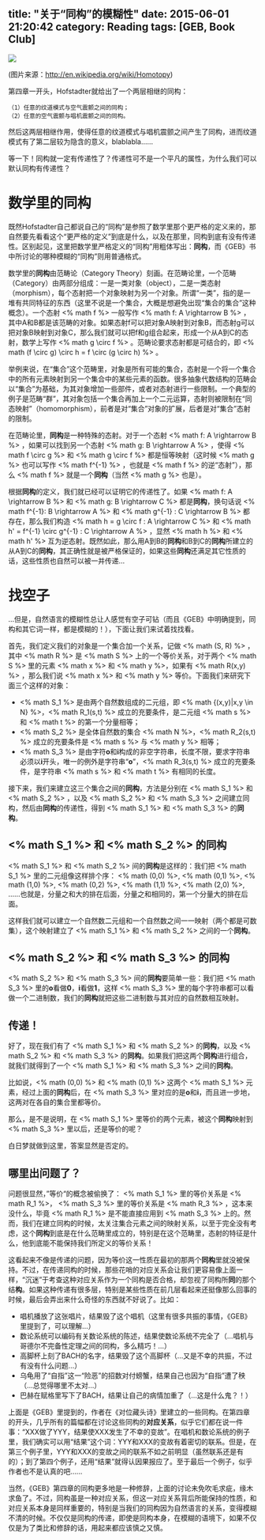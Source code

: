 title: "关于“同构”的模糊性"
date: 2015-06-01 21:20:42
category: Reading
tags: [GEB, Book Club]
---

![](thumbnail.jpg)

(图片来源：http://en.wikipedia.org/wiki/Homotopy)

第四章一开头，Hofstadter就给出了一个两层相继的同构：

    （1）任意的纹道模式与空气震颤之间的同构；
    （2）任意的空气震颤与唱机震颤之间的同构。

然后这两层相继作用，使得任意的纹道模式与唱机震颤之间产生了同构，进而纹道模式有了第二层较为隐含的意义，blablabla……

等一下！同构就一定有传递性了？传递性可不是一个平凡的属性，为什么我们可以默认同构有传递性？

# 数学里的同构

既然Hofstadter自己都说自己的“同构”是参照了数学里那个更严格的定义来的，那自然要先看看这个“更严格的定义”到底是什么，以及在那里，同构到底有没有传递性。区别起见，这里把数学里严格定义的“同构”用粗体写出：**同构**，而《GEB》书中所讨论的哪种模糊的“同构”则用普通格式。

数学里的**同构**由范畴论（Category Theory）刻画。在范畴论里，一个范畴（Category）由两部分组成：一是一类对象（object），二是一类态射（morphism），每个态射把一个对象映射为另一个对象。所谓“一类”，指的是一堆有共同特征的东西（这里不说是一个集合，大概是想避免出现“集合的集合”这种概念）。一个态射 <% math f %> 一般写作 <% math f: A \rightarrow B %> ，其中A和B都是该范畴的对象。如果态射f可以把对象A映射到对象B，而态射g可以把对象B映射到对象C，那么我们就可以把f和g组合起来，形成一个从A到C的态射，数学上写作 <% math g \circ f %> 。范畴论要求态射都是可结合的，即 <% math (f \circ g) \circ h = f \circ (g \circ h) %> 。

举例来说，在“集合”这个范畴里，对象是所有可能的集合，态射是一个将一个集合中的所有元素映射到另一个集合中的某些元素的函数。很多抽象代数结构的范畴会以“集合”为基础，为其对象增加一些部件，或者对态射进行一些限制。一个典型的例子是范畴“群”，其对象包括一个集合再加上一个二元运算，态射则被限制在“同态映射”（homomorphism），前者是对“集合”对象的扩展，后者是对“集合”态射的限制。

在范畴论里，**同构**是一种特殊的态射。对于一个态射 <% math f: A \rightarrow B %> ，如果可以找到另一个态射 <% math g: B \rightarrow A %> ，使得 <% math f \circ g %> 和 <% math g \circ f %> 都是恒等映射（这时候 <% math g %> 也可以写作 <% math f^{-1} %> ，也就是 <% math f %> 的逆“态射”），那么 <% math f %> 就是一个**同构**（当然 <% math g %> 也是）。

根据**同构**的定义，我们就已经可以证明它的传递性了。如果 <% math f: A \rightarrow B %> 和 <% math g: B \rightarrow C %> 都是**同构**，换句话说 <% math f^{-1}: B \rightarrow A %> 和 <% math g^{-1} : C \rightarrow B %> 都存在，那么我们构造 <% math h = g \circ f : A \rightarrow C %> 和 <% math h' = f^{-1} \circ g^{-1} : C \rightarrow A %> ，显然 <% math h %> 和 <% math h' %> 互为逆态射。既然如此，那么用A到B的**同构**和B到C的**同构**所建立的从A到C的**同构**，其正确性就是被严格保证的，如果这些**同构**还满足其它性质的话，这些性质也自然可以被一并传递…

# 找空子

…但是，自然语言的模糊性总让人感觉有空子可钻（而且《GEB》中明确提到，同构和其它词一样，都是模糊的！），下面让我们来试着找找看。

首先，我们定义我们的对象是一个集合加一个关系，记做 <% math (S, R) %> ，其中 <% math R %> 是 <% math S %> 上的一个等价关系，对于两个 <% math S %> 里的元素 <% math x %> 和 <% math y %>，如果有 <% math R(x,y) %> ，那么我们说 <% math x %> 和 <% math y %> 等价。下面我们来研究下面三个这样的对象：

* <% math S_1 %> 是由两个自然数组成的二元组，即 <% math {(x,y)|x,y \in N} %>，<% math R_1(s,t) %> 成立的充要条件，是二元组 <% math s %> 和 <% math t %> 的第一个分量相等；
* <% math S_2 %> 是全体自然数的集合 <% math N %>，<% math R_2(s,t) %> 成立的充要条件是 <% math s %> 与 <% math y %> 相等；
* <% math S_3 %> 是由字符**o**和**i**构成的非空字符串，长度不限，要求字符串必须以**i**开头，唯一的例外是字符串“**o**”，<% math R_3(s,t) %> 成立的充要条件，是字符串 <% math s %> 和 <% math t %> 有相同的长度。

接下来，我们来建立这三个集合之间的**同构**，方法是分别在 <% math S_1 %> 和 <% math S_2 %> ，以及 <% math S_2 %> 和 <% math S_3 %> 之间建立同构，然后由**同构**的传递性，得到 <% math S_1 %> 和 <% math S_3 %> 的**同构**。

## <% math S_1 %> 和 <% math S_2 %> 的同构

<% math S_1 %> 和 <% math S_2 %> 间的**同构**是这样的：我们把 <% math S_1 %> 里的二元组像这样排个序： <% math (0,0) %>, <% math (0,1) %>, <% math (1,0) %>, <% math (0,2) %>, <% math (1,1) %>, <% math (2,0) %>, ……也就是，分量之和大的排在后面，分量之和相同的，第一个分量大的排在后面。

这样我们就可以建立一个自然数二元组和一个自然数之间一一映射（两个都是可数集），这个映射建立了 <% math S_1 %> 和 <% math S_2 %> 之间的一个**同构**。

## <% math S_2 %> 和 <% math S_3 %> 的同构

<% math S_2 %> 和 <% math S_3 %> 间的**同构**要简单一些：我们把 <% math S_3 %> 里的**o**看做**0**，**i**看做**1**，这样 <% math S_3 %> 里的每个字符串都可以看做一个二进制数，我们的**同构**就把这些二进制数与其对应的自然数相互映射。

## 传递！

好了，现在我们有了 <% math S_1 %> 和 <% math S_2 %> 的**同构**，以及 <% math S_2 %> 和 <% math S_3 %> 的**同构**。如果我们把这两个**同构**进行组合，就我们就得到了一个 <% math S_1 %> 和 <% math S_3 %> 之间的**同构**。

比如说，<% math (0,0) %> 和 <% math (0,1) %> 这两个 <% math S_1 %> 元素，经过上面的**同构**后，在 <% math S_3 %> 里对应的是**o**和**i**，而且进一步地，这两对在各自的集合里都等价。

那么，是不是说明，在 <% math S_1 %> 里等价的两个元素，被这个**同构**映射到 <% math S_3 %> 里以后，还是等价的呢？

白日梦就做到这里，答案显然是否定的。

## 哪里出问题了？

问题很显然，”等价“的概念被偷换了： <% math S_1 %> 里的等价关系是 <% math R_1 %>， <% math S_3 %> 里的等价关系是 <% math R_3 %> ，这本来没什么，毕竟 <% math R_1 %> 是不能直接应用到 <% math S_3 %> 上的。然而，我们在建立同构的时候，太关注集合元素之间的映射关系，以至于完全没有考虑，这个**同构**到底是在什么范畴里成立的，特别是在这个范畴里，态射的特征是什么，他到底能不能保持我们所定义的等价关系！

这看起来不像是传递的问题，因为等价这一性质在最初的那两个**同构**里就没被保持。不过，在传递同构的时候，那些花哨的对应关系会让我们更容易像上面一样，“沉迷”于考查这种对应关系作为一个同构是否合格，却忽视了同构所**同**的那个结**构**。如果这种传递有很多层，特别是某些性质在前几层看起来还挺像那么回事的时候，最后会弄出来什么奇怪的东西就不好说了。比如：

* 唱机播放了这张唱片，结果毁了这个唱机（这里有很多共振的事情，《GEB》里提到了，可以理解…）
* 数论系统可以编码有关数论系统的陈述，结果使数论系统不完全了（…唱机与哥德尔不完备性定理之间的同构，多么精巧！…）
* 高脚杯上刻了BACH的名字，结果毁了这个高脚杯（…又是不幸的共振，不过有没有什么问题…）
* 乌龟用了“自指”这一“险恶”的招数对付螃蟹，结果自己也因为“自指”遭了秧（…总觉得哪里不太对…）
* 巴赫在赋格里写下了BACH，结果让自己的病情加重了（…这是什么鬼？！）

上面是《GEB》里提到的，作者在《对位藏头诗》里建立的一些同构。在第四章的开头，几乎所有的篇幅都在讨论这些同构的**对应关系**，似乎它们都在说一件事：“XXX做了YYY，结果使XXX发生了不幸的变故”。在唱机和数论系统的例子里，我们确实可以用“结果”这个词：YYY和XXX的变故有着密切的联系。但是，在第三个例子里，YYY和XXX的变故之间的联系不如之前明显（虽然联系还是有的）；到了第四个例子，还用“结果”就得认因果报应了。至于最后一个例子，似乎作者也不是认真的吧……

当然，《GEB》第四章的同构更多地是一种修辞，上面的讨论未免吹毛求疵，缘木求鱼了。不过，同构虽是一种对应关系，但这一对应关系背后所能保持的性质，和对应关系本身是同样重要的，特别是当我们的同构因为自然语言的关系，变得模糊不清的时候。不仅仅是同构的传递，即使是同构本身，在模糊的语境下，如果不仅仅是为了类比和修辞的话，用起来都应该慎之又慎。
